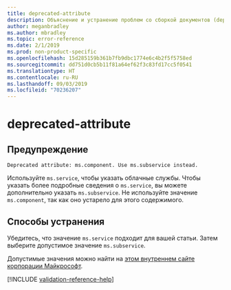 ```yaml
---
title: deprecated-attribute
description: Объяснение и устранение проблем со сборкой документов (deprecated-attribute)
author: meganbradley
ms.author: mbradley
ms.topic: error-reference
ms.date: 2/1/2019
ms.prod: non-product-specific
ms.openlocfilehash: 15d285159b361b7fb9dbc1774e6c4b2f5f5758ed
ms.sourcegitcommit: dd751d0cb5b11f81a64ef62f3c83fd17cc5f0541
ms.translationtype: HT
ms.contentlocale: ru-RU
ms.lasthandoff: 09/03/2019
ms.locfileid: "70236207"
---
```

# <a name="deprecated-attribute"></a>deprecated-attribute

## <a name="warning"></a>Предупреждение

`Deprecated attribute: ms.component. Use ms.subservice instead.`

Используйте `ms.service`, чтобы указать облачные службы. Чтобы указать более подробные сведения о `ms.service`, вы можете дополнительно указать `ms.subservice`. Не используйте значение `ms.component`, так как оно устарело для этого содержимого.

## <a name="resolution"></a>Способы устранения

Убедитесь, что значение `ms.service` подходит для вашей статьи. Затем выберите допустимое значение `ms.subservice`.

Допустимые значения можно найти на [этом внутреннем сайте корпорации Майкрософт](https://docsmetadatatool.azurewebsites.net/allowlists).

<!--make sure to add this file to your includes folder and verify the path-->
[!INCLUDE [validation-reference-help](includes/validation-reference-help.md)]

